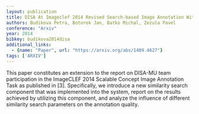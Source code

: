 ```yaml
---
layout: publication
title: DISA At Imageclef 2014 Revised Search-based Image Annotation With Decaf Features
authors: Budikova Petra, Botorek Jan, Batko Michal, Zezula Pavel
conference: "Arxiv"
year: 2014
bibkey: budikova2014disa
additional_links:
  - {name: "Paper", url: "https://arxiv.org/abs/1409.4627"}
tags: ['ARXIV']
---
```

<p>This paper constitutes an extension to the report on DISA-MU team
participation in the ImageCLEF 2014 Scalable Concept Image Annotation
Task as published in [3]. Specifically, we introduce a new similarity
search component that was implemented into the system, report on the
results achieved by utilizing this component, and analyze the influence
of different similarity search parameters on the annotation quality.</p>
